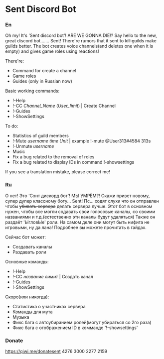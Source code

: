 # Sent Discord Bot

### En
Oh my! It's 'Sent discord bot'! ARE WE GONNA DIE!?
Say hello to the new, great discord bot....... Sent!
There're rumors that it sent to ~~kill guilds~~ make guilds better.
The bot creates voice channels(and deletes one when it is empty) and gives game roles using reactions!

There're:
- Command for create a channel
- Game roles
- Guides (only in Russian now)


Basic working commands:
- !-Help
- !-CC *Channel_Name* (*User_limit*) | Create Channel
- !-Guides
- !-ShowSettings


To do:
- Statistics of guild members
- !-Mute  *username*  *time* *Unit* | example !-mute @User313#4584 313s
- !-Unmute *username*
- Music
- Fix a bug related to the removal of roles
- Fix a bug related to display IDs in command !-showsettings


If you see a translation mistake, please correct me!


### Ru
О нет! Это 'Сэнт дискорд бот'! МЫ УМРЁМ?!
Скажи привет новому, супер дупер классному боту... Sent!
Пс... ходят слухи что он отправлен чтобы ~~убивать сервера~~ делать сервера лучше.
Этот бот в основном нужен, чтобы все могли содавать свои голосовые каналы, со своими названиями и т.д.(естественно эти каналы будут удаляться)
Также он раздаёт 'ЫгловЫе' роли. На самом деле они могут быть нифига не игровыми, ну да лана! Подробнее вы можете прочитать в гайдах.


Сейчас бот может:
- Создавать каналы
- Раздавать роли


Основные команды:
- !-Help
- !-CC *название* *лимит* | Создать канал
- !-Guides
- !-ShowSettings

Скоро(или никогда):
- Статистика о участниках сервера
- Команды для мута
- Музыка
- Фикс бага с автоубиранием ролей(могут убираться со 2го раза)
- Фикс бага с отображением ID в комманде '!-showsettings'


### Donate
https://qiwi.me/donatesent
4276 3000 2277 2159